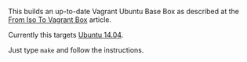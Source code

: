 This builds an up-to-date Vagrant Ubuntu Base Box as described at the [From Iso To Vagrant Box](http://blog.ruilopes.com/from-iso-to-vagrant-box.html) article.

Currently this targets [Ubuntu 14.04](https://help.ubuntu.com/14.04/installation-guide/amd64/index.html).

Just type `make` and follow the instructions.
